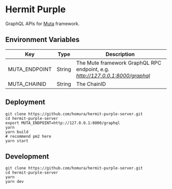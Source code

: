 # Hermit Purple

GraphQL APIs for [Muta][muta] framework.

## Environment Variables

| Key           | Type   | Description                                                  |
| ------------- | ------ | ------------------------------------------------------------ |
| MUTA_ENDPOINT | String | The Mute framework GraphQL RPC endpoint, e.g. *http://127.0.0.1:8000/graphql* |
| MUTA_CHAINID  | String | The ChainID                                                  |

## Deployment

```shell script
git clone https://github.com/homura/hermit-purple-server.git
cd hermit-purple-server
export MUTA_ENDPOINT=http://127.0.0.1:8000/graphql
yarn
yarn build
# recommend pm2 here
yarn start
```

## Development

```shell script
git clone https://github.com/homura/hermit-purple-server.git
cd hermit-purple-server
yarn
yarn dev
```

[muta]: https://github.com/nervosnetwork/muta
